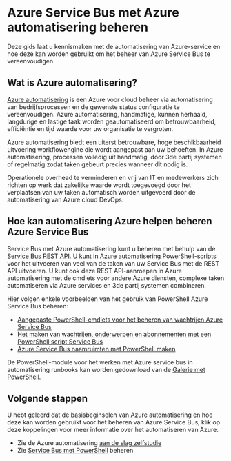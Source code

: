 <properties
    pageTitle="Azure Service Bus met Azure automatisering beheren | Microsoft Azure"
    description="Informatie over de service Azure automatisering gebruiken voor het beheren van Azure Service Bus."
    services="service-bus, automation"
    documentationCenter=""
    authors="mgoedtel"
    manager="jwhit"
    editor=""/>

<tags
    ms.service="service-bus"
    ms.workload="na"
    ms.tgt_pltfrm="na"
    ms.devlang="na"
    ms.topic="article"
    ms.date="07/29/2016"
    ms.author="magoedte;csand"/>

# <a name="managing-azure-service-bus-using-azure-automation"></a>Azure Service Bus met Azure automatisering beheren

Deze gids laat u kennismaken met de automatisering van Azure-service en hoe deze kan worden gebruikt om het beheer van Azure Service Bus te vereenvoudigen.

## <a name="what-is-azure-automation"></a>Wat is Azure automatisering?

[Azure automatisering](../automation/automation-intro.md) is een Azure voor cloud beheer via automatisering van bedrijfsprocessen en de gewenste status configuratie te vereenvoudigen. Azure automatisering, handmatige, kunnen herhaald, langdurige en lastige taak worden geautomatiseerd om betrouwbaarheid, efficiëntie en tijd waarde voor uw organisatie te vergroten.

Azure automatisering biedt een uiterst betrouwbare, hoge beschikbaarheid uitvoering workflowengine die wordt aangepast aan uw behoeften. In Azure automatisering, processen volledig uit handmatig, door 3de partij systemen of regelmatig zodat taken gebeurt precies wanneer dit nodig is.

Operationele overhead te verminderen en vrij van IT en medewerkers zich richten op werk dat zakelijke waarde wordt toegevoegd door het verplaatsen van uw taken automatisch worden uitgevoerd door de automatisering van Azure cloud DevOps.

## <a name="how-can-azure-automation-help-manage-azure-service-bus"></a>Hoe kan automatisering Azure helpen beheren Azure Service Bus

Service Bus met Azure automatisering kunt u beheren met behulp van de [Service Bus REST API](https://msdn.microsoft.com/library/azure/mt639375.aspx). U kunt in Azure automatisering PowerShell-scripts voor het uitvoeren van veel van de taken van uw Service Bus met de REST API uitvoeren. U kunt ook deze REST API-aanroepen in Azure automatisering met de cmdlets voor andere Azure diensten, complexe taken automatiseren via Azure services en 3de partij systemen combineren.

Hier volgen enkele voorbeelden van het gebruik van PowerShell Azure Service Bus beheren:

* [Aangepaste PowerShell-cmdlets voor het beheren van wachtrijen Azure Service Bus](https://blogs.technet.microsoft.com/uktechnet/2014/12/04/sample-of-custom-powershell-cmdlets-to-manage-azure-servicebus-queues)
* [Het maken van wachtrijen, onderwerpen en abonnementen met een PowerShell script Service Bus](http://blogs.msdn.com/b/paolos/archive/2014/12/02/how-to-create-a-service-bus-queues-topics-and-subscriptions-using-a-powershell-script.aspx)
* [Azure Service Bus naamruimten met PowerShell maken](http://buildazure.com/2015/09/24/create-azure-service-bus-namespaces-using-powershell-and-x-plat-cli/)

De PowerShell-module voor het werken met Azure service bus in automatisering runbooks kan worden gedownload van de [Galerie met PowerShell](https://www.powershellgallery.com/packages/AzureServiceBusCreation/1.0).


## <a name="next-steps"></a>Volgende stappen

U hebt geleerd dat de basisbeginselen van Azure automatisering en hoe deze kan worden gebruikt voor het beheren van Azure Service Bus, klik op deze koppelingen voor meer informatie over het automatiseren van Azure.

* Zie de Azure automatisering [aan de slag zelfstudie](../automation/automation-first-runbook-graphical.md)
* Zie [Service Bus met PowerShell](service-bus-powershell-how-to-provision.md) beheren
